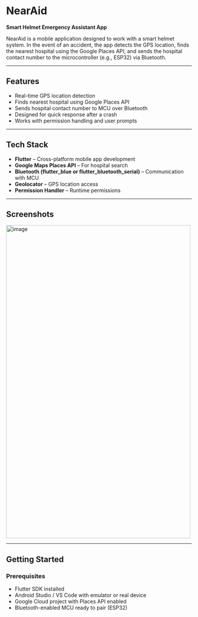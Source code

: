 # NearAid 
**Smart Helmet Emergency Assistant App**

NearAid is a mobile application designed to work with a smart helmet system. In the event of an accident, the app detects the GPS location, finds the nearest hospital using the Google Places API, and sends the hospital contact number to the microcontroller (e.g., ESP32) via Bluetooth.

---

## Features

-  Real-time GPS location detection
-  Finds nearest hospital using Google Places API
-  Sends hospital contact number to MCU over Bluetooth
-  Designed for quick response after a crash
-  Works with permission handling and user prompts

---

## Tech Stack

- **Flutter** – Cross-platform mobile app development  
- **Google Maps Places API** – For hospital search  
- **Bluetooth (flutter_blue or flutter_bluetooth_serial)** – Communication with MCU  
- **Geolocator** – GPS location access  
- **Permission Handler** – Runtime permissions  

---

## Screenshots

<img width="500" height="850" alt="image" src="https://github.com/user-attachments/assets/8efcda3b-760f-4361-a71a-c3ea70bcfe0a" />

---

## Getting Started

### Prerequisites

- Flutter SDK installed  
- Android Studio / VS Code with emulator or real device  
- Google Cloud project with Places API enabled  
- Bluetooth-enabled MCU ready to pair (ESP32)
